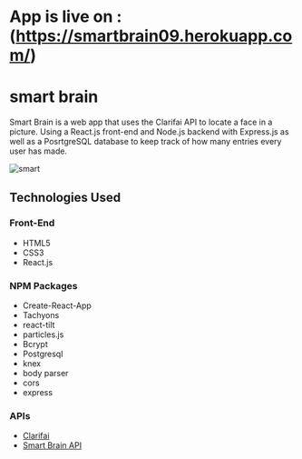 # App is live on : (https://smartbrain09.herokuapp.com/)
# smart brain
Smart Brain is a web app that uses the Clarifai API to locate a face in a picture. Using a React.js front-end and Node.js backend with Express.js as well as a PosrtgreSQL database to keep track of how many entries every user has made.

![smart](https://user-images.githubusercontent.com/65850505/87713503-f02b2480-c7c7-11ea-87fd-4ebcb0841f78.PNG)


## Technologies Used

### Front-End
- HTML5
- CSS3
 - React.js

### NPM Packages
- Create-React-App
- Tachyons
- react-tilt
- particles.js
- Bcrypt
- Postgresql
- knex
- body parser
- cors
- express

### APIs
- [Clarifai](https://www.clarifai.com/)
- [Smart Brain API](https://github.com/DPSingh09/SmartBrain-API)
